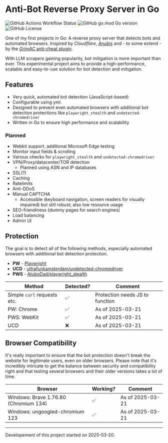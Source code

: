# Anti-Bot Reverse Proxy Server in Go

![GitHub Actions Workflow Status](https://img.shields.io/github/actions/workflow/status/fxoz/bot-mitigation-go/codeql.yml)
![GitHub go.mod Go version](https://img.shields.io/github/go-mod/go-version/fxoz/bot-mitigation-go)
![GitHub License](https://img.shields.io/github/license/fxoz/bot-mitigation-go)

One of my first projects in Go: A reverse proxy server that detects bots and automated browsers. Inspired by *Cloudflare*, [*Anubis*](https://github.com/TecharoHQ/anubis) and - to some extend - by the [*GrimAC* anti-cheat plugin](https://github.com/GrimAnticheat/Grim).

With LLM scrapers gaining popularity, bot mitigation is more important than ever. This experimental project aims to provide a high-performance, scalable and easy-to-use solution for bot detection and mitigation.

## Features

- Very quick, automated bot detection (JavaScript-based)
- Configurable using yml.
- Designed to prevent even automated browsers with additional bot detection protections like `playwright_stealth` and `undetected-chromedriver`
- Written in Go to ensure high performance and scalability

### Planned

- Webkit support, additional Microsoft Edge testing
- Monitor input fields & scrolling
- Various checks for `playwright_stealth` and `undetected-chromedriver`
- VPN/Proxy/datacenter/TOR detection
  - Planned using ASN and IP databases
- SSL(?)
- Caching
- Ratelimits
- Anti-DDoS
- Manual CAPTCHA
  - Accessible (keyboard navigation, screen readers for visually impaired) but still robust; also low resource usage
- SEO-friendiness (dummy pages for search engines)
- Load balancing
- Admin UI

## Protection

The goal is to detect all of the following methods, especially automated browsers with additional bot detection protection.

- **PW** - [Playwright](https://playwright.dev/python/)
- **UCD** - [ultrafunkamsterdam/undetected-chromedriver](https://github.com/ultrafunkamsterdam/undetected-chromedriver)
- **PWS** - [AtuboDad/playwright_stealth](https://github.com/AtuboDad/playwright_stealth)

| Method                      | Detected? | Comment                         |
| --------------------------- | --------- | ------------------------------- |
| Simple `curl` requests etc. | ✅         | Protection needs JS to function |
| PW: Chrome                  | ✅         | As of 2025-03-21                |
| PWS: WebKit                 | ✅         | As of 2025-03-21                |
| UCD                         | ❌         | As of 2025-03-21                |

## Browser Compatibility

It's really important to ensure that the bot protection doesn't break the website for legitimate users, even on older browsers. Please note that it's incredibly intricate to get the balance between security and compatibility right and that testing several browsers and their older versions takes a lot of time.

| Browser                               | Working? | Comment          |
| ------------------------------------- | -------- | ---------------- |
| Windows: Brave 1.76.80 (Chromium 134) | ✅        | As of 2025-03-21 |
| Windows: ungoogled-chromium 123       | ✅        | As of 2025-03-21 |

***

Developement of this project started on 2025-03-20.
